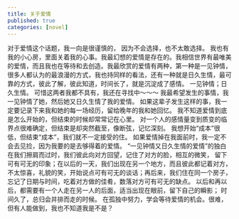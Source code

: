 ```yaml
---
title: 关于爱情
published: true
categories: [novel]
---
```


对于爱情这个话题，我一向是很谨慎的， 因为不会选择，也不太敢选择。
我也有我的小心房，里面关着我的心事。我最幻想的爱情是存在的。我相信世界有最唯美的爱情，而且我也在等待和去创造。我最欣赏的爱情有两种，第一种是一见钟情，很多人都认为的最浪漫的方式，我也持同样的看法，还有一种就是日久生情，最可靠的方式，彼此了解，彼此知道，时间长了，就是沉淀成了感情。
一见钟情；日久生情。
可惜这两者我都不具有，我还在寻找中～～～
我最希望发生的事情，我一见钟情了她，然后她又日久生情了我的爱情。
如果这辈子发生这样的事，我一定要记录下来我和她的每一场经历，留给晚年的我和她回忆。
我不知道爱情到底是怎么开始的，但结束的时候却常常记在心里。
对一个人的感情量变到质变的临界点很难确定，但结束是却突然截至，像断弦，记忆深刻。 我想开始“成本”很低，但结束“成本”，我们就不一定接受的住。
如果爱情掉在我面前时，我一定不会去见捡，因为我要的是去够得着的爱情。
“一见钟情又日久生情的爱情”的独白
在我们擦肩而过时，我们彼此向对方回望，记住了对方的脸，相互的微笑， 留下可有可无的印象；在以后的一天，我们出现在另一个地方，而且彼此都记着对方，不太惊喜，礼貌的笑，开始说点可有可无的谈话；再后来，我们住在同一个房子，忘记了日期与时间，吃着对方做的佳肴，数落对方可有可无的缺点。
以后和再以后，都需要有一个人走在另一人的后面，适当出现在眼前，留下自己的瞬影；
时间久了，总归会并排而走的时候。
在孤独中努力，学会等待爱情的机会。很难，但有人能做到，我也不知道我是不是？
